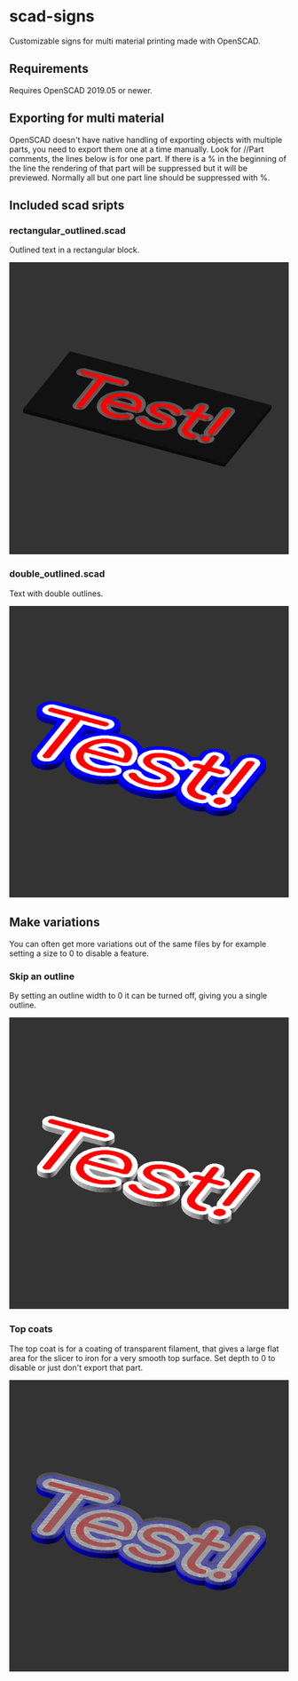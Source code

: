 # scad-signs
Customizable signs for multi material printing made with OpenSCAD.

## Requirements
Requires OpenSCAD 2019.05 or newer.

## Exporting for multi material
OpenSCAD doesn't have native handling of exporting objects with multiple parts, you need to export them one at a time manually.
Look for //Part comments, the lines below is for one part. If there is a % in the beginning of the line the rendering of that part will be suppressed but it will be previewed.
Normally all but one part line should be suppressed with %.

## Included scad sripts

### rectangular_outlined.scad
Outlined text in a rectangular block.

![Example of rectangular_outlined.scad](images/rectangular_outlined.png)

### double_outlined.scad
Text with double outlines.

![Example of double_outlined.scad](images/double_outlined.png)

## Make variations
You can often get more variations out of the same files by for example setting a size to 0 to disable a feature.

### Skip an outline
By setting an outline width to 0 it can be turned off, giving you a single outline.

![Example with one of two outlines disabled](images/double_outlined_no_outer.png)

### Top coats
The top coat is for a coating of transparent filament, that gives a large flat area for the slicer to iron for a very smooth top surface. Set depth to 0 to disable or just don't export that part.

![Example of top coat](images/double_outlined_top_coat.png)
